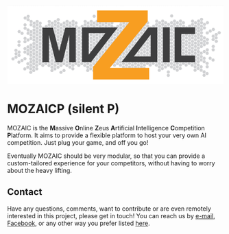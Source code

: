 <p align="center"><img src="/resources/Design%205.PNG" alt="MOZAICP"/></p>

# MOZAICP (silent P)

MOZAIC is the **M**assive **O**nline **Z**eus **A**rtificial **I**ntelligence **C**ompetition **P**latform.
It aims to provide a flexible platform to host your very own AI competition. Just plug your game, and off you go!

Eventually MOZAIC should be very modular, so that you can provide a custom-tailored experience for your competitors, without having to worry about the heavy lifting.

## Contact

Have any questions, comments, want to contribute or are even remotely interested in this project, please get in touch!
You can reach us by [e-mail](mailto:bottlebats@zeus.ugent.be), [Facebook](https://www.facebook.com/zeus.wpi), or any other way you prefer listed [here](https://zeus.ugent.be/about/).
